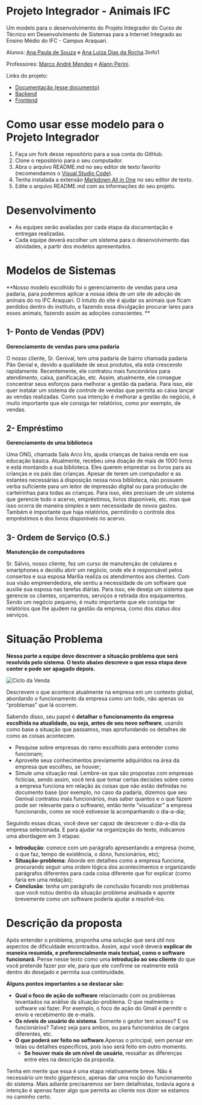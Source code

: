 # Projeto Integrador - Animais IFC

Um modelo para o desenvolvimento do Projeto Integrador do Curso de Técnico em Desenvolvimento de Sistemas para a Internet Integrado ao Ensino Médio do IFC - Campus Araquari.

Alunos: [Ana Paula de Souza](https://github.com/aanappaula) e [Ana Luiza Dias da Rocha](https://github.com/AnaLuizaDias).3info1

Professores: [Marco André Mendes](github.com/marcoandre) e [Alann Perini](https://github.com/AlannKPerini).

Links do projeto:

-   [Documentação (esse documento)](github.com/aanappaula/projeto_integrador)
-   [Backend](github.com/marcoandre/pi-backend)
-   [Frontend](github.com/marcoandre/pi-frontend)

# Como usar esse modelo para o Projeto Integrador

1. Faça um fork desse repositório para a sua conta do GitHub.
2. Clone o repositório para o seu computador.
3. Abra o arquivo README.md no seu editor de texto favorito (recomendamos o [Visual Studio Code](https://code.visualstudio.com/)).
4. Tenha instalada a extensão [Markdown All in One](https://marketplace.visualstudio.com/items?itemName=yzhang.markdown-all-in-one) no seu editor de texto.
5. Edite o arquivo README.md com as informações do seu projeto.

# Desenvolvimento

-   As equipes serão avaliadas por cada etapa da documentação e entregas realizadas.
-   Cada equipe deverá escolher um sistema para o desenvolvimento das atividades, a partir dos modelos apresentados.

# Modelos de Sistemas

**Nosso modelo escolhido foi o gerenciamento de vendas para uma padaria, para podermos aplicar a nossa ideia de um site de adoção de animais do no IFC Araquari. O intuito do site é ajudar os animais que ficam perdidos dentro do instituto, e fazendo essa divulgação procurar lares para esses animais, fazendo assim as adoções conscientes. **

## 1- Ponto de Vendas (PDV)

**Gerenciamento de vendas para uma padaria**

O nosso cliente, Sr. Genival, tem uma padaria de bairro chamada padaria Pão Genial e, devido a qualidade de seus produtos, ela está crescendo rapidamente. Recentemente, ele contratou mais funcionários para atendimento, caixa, panificação, etc.
Assim, atualmente, ele consegue concentrar seus esforços para melhorar a gestão da padaria. Para isso, ele quer instalar um sistema de controle de vendas que permita ao caixa lançar as vendas realizadas. Como sua intenção
é melhorar a gestão do negócio, é muito importante que ele consiga ter
relatórios, como por exemplo, de vendas.

## 2- Empréstimo

**Gerenciamento de uma biblioteca**

Uma ONG, chamada Sala Arco Íris, ajuda crianças de baixa renda em sua educação básica. Atualmente, recebeu uma doação de mais de 1000 livros e está montando a sua biblioteca. Eles querem emprestar os livros para as crianças e os pais das crianças. Apesar de
terem um computador e as estantes necessárias à disposição nessa nova biblioteca, não possuem verba suficiente para um leitor de impressão digital ou para produção
de carteirinhas para todas as crianças. Para isso, eles precisam de um sistema que gerencie todo o acervo, empréstimos, livros disponíveis, etc. mas que isso ocorra de maneira simples e sem necessidade de novos gastos. Também é importante que haja relatórios, permitindo o controle dos empréstimos e dos livros disponíveis no acervo.

## 3- Ordem de Serviço (O.S.)

**Manutenção de computadores**

Sr. Sálvio, nosso cliente, fez um curso de manutenção de celulares e smartphones e decidiu abrir um negócio, onde ele é responsável pelos consertos e sua esposa Marília realiza os atendimentos aos clientes. Com sua visão empreendedora, ele sentiu a necessidade de um software que auxilie
sua esposa nas tarefas diárias. Para isso, ele deseja um sistema que gerencie os clientes, orçamentos, serviços e retirada dos equipamentos. Sendo um negócio pequeno, é muito importante que ele consiga ter relatórios que lhe ajudem na gestão da
empresa, como dos status dos serviços.

# Situação Problema

**Nessa parte a equipe deve descrever a situação problema que será resolvida pelo sistema. O texto abaixo descreve o que essa etapa deve conter e pode ser apagado depois.**

![Ciclo da Venda](docs/ciclo_da_venda.webp "Ciclo da Venda")

Descrevem o que acontece atualmente na empresa em um contexto global,
abordando o funcionamento da empresa como um todo, não apenas os “problemas” que lá ocorrem.

Sabendo disso, seu papel é **detalhar o funcionamento da empresa escolhida na
atualidade, ou seja, antes de seu novo software**, usando como base a situação que passamos, mas aprofundando os detalhes de como as coisas acontecem.

-   Pesquise sobre empresas do ramo escolhido
    para entender como funcionam;
-   Aproveite seus conhecimentos previamente adquiridos na área da empresa que escolheu, se houver;
-   Simule uma situação real. Lembre-se que são
    propostas com empresas fictícias, sendo assim,
    você terá que tomar certas decisões sobre como
    a empresa funciona em relação às coisas que
    não estão definidas no documento base (por
    exemplo, no caso da padaria, dizemos que seu
    Genival contratou mais funcionários, mas saber
    quantos e o que fazem pode ser relevante para o software), então tente “visualizar” a
    empresa funcionando, como se você estivesse lá acompanhando o dia-a-dia;

Seguindo essas dicas, você deve ser capaz de descrever o dia-a-dia da empresa selecionada. E para ajudar na organização do texto, indicamos uma abordagem em 3 etapas:

-   **Introdução**: comece com um parágrafo apresentando a empresa (nome, o que faz, tempo de existência, o dono, funcionários,
    etc);
-   **Situação-problema**: Aborde em detalhes como a empresa funciona, procurando seguir uma
    ordem lógica dos acontecimentos e organizando parágrafos diferentes para cada coisa
    diferente que for explicar (como faria em uma redação);
-   **Conclusão**: tenha um parágrafo de conclusão focando nos problemas que você notou dentro da situação problema analisada e aponte brevemente como um software poderia
    ajudar a resolvê-los.

# Descrição da proposta

Após entender o problema, proponha uma solução que será útil nos aspectos de dificuldade encontrados. Assim, aqui você deverá **explicar de maneira resumida, e preferencialmente mais textual, como o software funcionará**. Pense nesse texto como uma **introdução ao seu cliente** do que você pretende fazer por ele, para que ele confirme se realmente está dentro do
desejado e permita sua continuidade.

**Alguns pontos importantes a se destacar são:**

-   **Qual o foco de ação do software** relacionado com os problemas levantados na análise da situação-problema. O que realmente o software vai fazer. Por exemplo, o foco de ação do Gmail é permitir o envio e recebimento de e-mails.
-   **Os níveis de usuário do sistema**. Somente o gestor tem acesso? E os funcionários? Talvez seja para ambos, ou para funcionários de cargos
    diferentes, etc.
-   **O que poderá ser feito no software**.Apenas o principal, sem pensar em
    telas ou detalhes específicos, pois isso será feito em outro momento.
    -   **Se houver mais de um nível de usuário**, ressaltar as diferenças entre
        eles na descrição da proposta.

Tenha em mente que essa é uma etapa relativamente breve. Não é necessário um texto gigantesco, apenas dar uma noção do funcionamento do sistema. Mais adiante
precisaremos ser bem detalhistas, todavia agora a intenção é apenas fazer algo que permita ao cliente nos dizer se estamos no caminho certo.
